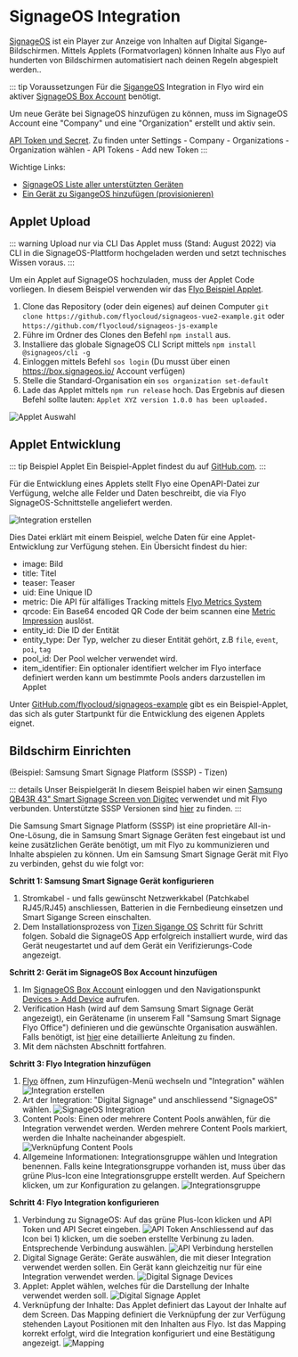 # SignageOS Integration

[SignageOS](https://www.signageos.io/) ist ein Player zur Anzeige von Inhalten auf Digital Sigange-Bildschirmen. Mittels Applets (Formatvorlagen) können Inhalte aus Flyo auf hunderten von Bildschirmen automatisiert nach deinen Regeln abgespielt werden..

::: tip Voraussetzungen
 Für die [SigangeOS](https://signageos.io) Integration in Flyo wird ein aktiver [SignageOS Box Account](https://box.signageos.io/) benötigt.

Um neue Geräte bei SignageOS hinzufügen zu können, muss im SignageOS Account eine "Company" und eine "Organization" erstellt und aktiv sein.

[API Token und Secret](https://box.signageos.io). Zu finden unter Settings - Company - Organizations - Organization wählen - API Tokens - Add new Token
:::

Wichtige Links:

+ [SignageOS Liste aller unterstützten Geräten](https://www.signageos.io/supported-devices/)
+ [Ein Gerät zu SigangeOS hinzufügen (provisionieren)](https://docs.signageos.io/provisioning)

## Applet Upload

::: warning Upload nur via CLI
Das Applet muss (Stand: August 2022) via CLI in die SignageOS-Plattform hochgeladen werden und setzt technisches Wissen voraus.
:::

Um ein Applet auf SignageOS hochzuladen, muss der Applet Code vorliegen. In diesem Beispiel verwenden wir das [Flyo Beispiel Applet](https://github.com/flyocloud/signageos-example).

1. Clone das Repository (oder dein eigenes) auf deinen Computer `git clone https://github.com/flyocloud/signageos-vue2-example.git` oder `https://github.com/flyocloud/signageos-js-example`
2. Führe im Ordner des Clones den Befehl `npm install` aus.
3. Installiere das globale SignageOS CLI Script mittels `npm install @signageos/cli -g`
4. Einloggen mittels Befehl `sos login` (Du musst über einen https://box.signageos.io/ Account verfügen)
5. Stelle die Standard-Organisation ein `sos organization set-default`
6. Lade das Applet mittels `npm run release` hoch. Das Ergebnis auf diesen Befehl sollte lauten: `Applet XYZ version 1.0.0 has been uploaded.`

![Applet Auswahl](assets/signageOS/applet-name.png)

## Applet Entwicklung

::: tip Beispiel Applet
Ein Beispiel-Applet findest du auf [GitHub.com](https://github.com/flyocloud/signageos-vue2-example).
:::

Für die Entwicklung eines Applets stellt Flyo eine OpenAPI-Datei zur Verfügung, welche alle Felder und Daten beschreibt, die via Flyo SignageOS-Schnittstelle angeliefert werden.

![Integration erstellen](assets/signageOS/openapi.png)

Dies Datei erklärt mit einem Beispiel, welche Daten für eine Applet-Entwicklung zur Verfügung stehen. Ein Übersicht findest du hier:

+ image: Bild
+ title: Titel
+ teaser: Teaser
+ uid: Eine Unique ID
+ metric: Die API für alfälliges Tracking mittels [Flyo Metrics System](../dev/infos/metrics.md)
+ qrcode: Ein Base64 encoded QR Code der beim scannen eine [Metric Impression](../dev/infos/metrics.md) auslöst.
+ entity_id: Die ID der Entität
+ entity_type: Der Typ, welcher zu dieser Entität gehört, z.B `file`, `event`, `poi`, `tag`
+ pool_id: Der Pool welcher verwendet wird.
+ item_identifier: Ein optionaler identifiert welcher im Flyo interface definiert werden kann um bestimmte Pools anders darzustellen im Applet

Unter [GitHub.com/flyocloud/signageos-example](https://github.com/flyocloud/signageos-example) gibt es ein Beispiel-Applet, das sich als guter Startpunkt für die Entwicklung des eigenen Applets eignet.

## Bildschirm Einrichten 

(Beispiel: Samsung Smart Signage Platform (SSSP) - Tizen)

::: details Unser Beispielgerät 
In diesem Beispiel haben wir einen [Samsung QB43R 43" Smart Signage Screen von Digitec](https://www.digitec.ch/de/s1/product/samsung-qb43r-43-3840-x-2160-pixels-digital-signage-11206798) verwendet und mit Flyo verbunden. Unterstützte SSSP Versionen sind [hier]( https://www.signageos.io/supported-devices/samsung-sssp-tizen) zu finden.
:::

Die Samsung Smart Signage Platform (SSSP) ist eine proprietäre All-in-One-Lösung, die in Samsung Smart Signage Geräten fest eingebaut ist und keine zusätzlichen Geräte benötigt, um mit Flyo zu kommunizieren und Inhalte abspielen zu können. Um ein Samsung Smart Signage Gerät mit Flyo zu verbinden, gehst du wie folgt vor:

**Schritt 1: Samsung Smart Signage Gerät konfigurieren**

1. Stromkabel - und falls gewünscht Netzwerkkabel (Patchkabel RJ45/RJ45) anschliessen, Batterien in die Fernbedieung einsetzen und Smart Sigange Screen einschalten.
2. Dem Installationsprozess von [Tizen Sigange OS](https://docs.signageos.io/provisioning/device-provisioning-tizen) Schritt für Schritt folgen. Sobald die SignageOS App erfolgreich installiert wurde, wird das Gerät neugestartet und auf dem Gerät ein Verifizierungs-Code angezeigt.

**Schritt 2: Gerät im SignageOS Box Account hinzufügen**

1. Im [SignageOS Box Account](https://box.signageos.io/) einloggen und den Navigationspunkt [Devices > Add Device](https://box.signageos.io/devices/new) aufrufen.
2. Verification Hash (wird auf dem Samsung Smart Signage Gerät angezeigt), ein Gerätename (in unserem Fall "Samsung Smart Signage Flyo Office") definieren und die gewünschte Organisation auswählen. Falls benötigt, ist [hier](https://docs.signageos.io/knowledge-base/how-to-provision-device-with-cloud) eine detaillierte Anleitung zu finden.
3. Mit dem nächsten Abschnitt fortfahren.

**Schritt 3: Flyo Integration hinzufügen**

1. [Flyo](https://flyo.cloud) öffnen, zum Hinzufügen-Menü wechseln und "Integration" wählen
![Integration erstellen](assets/signageOS/add-integration-step1.png)
2. Art der Integration: "Digital Signage" und anschliessend "SignageOS" wählen.
![SignageOS Integration](assets/signageOS/add-integration-step2.png)
3. Content Pools: Einen oder mehrere Content Pools anwählen, für die Integration verwendet werden. Werden mehrere Content Pools markiert, werden die Inhalte nacheinander abgespielt.
![Verknüpfung Content Pools](assets/signageOS/add-integration-step3.png)
4. Allgemeine Informationen: Integrationsgruppe wählen und Integration benennen. Falls keine Integrationsgruppe vorhanden ist, muss über das grüne Plus-Icon eine Integrationsgruppe erstellt werden. Auf Speichern klicken, um zur Konfiguration zu gelangen.
![Integrationsgruppe](assets/signageOS/add-integration-step4.png)

**Schritt 4: Flyo Integration konfigurieren**

1. Verbindung zu SignageOS: Auf das grüne Plus-Icon klicken und API Token und API Secret eingeben.
![API Token](assets/signageOS/add-integration-step5.png)
Anschliessend auf das Icon bei 1) klicken, um die soeben erstellte Verbinung zu laden. Entsprechende Verbindung auswählen.
![API Verbindung herstellen](assets/signageOS/add-integration-step6.png)
2. Digital Signage Geräte: Geräte auswählen, die mit dieser Integration verwendet werden sollen. Ein Gerät kann gleichzeitig nur für eine Integration verwendet werden.
![Digital Signage Devices](assets/signageOS/add-integration-step7.png)
3. Applet: Applet wählen, welches für die Darstellung der Inhalte verwendet werden soll.
![Digital Signage Applet](assets/signageOS/add-integration-step8.png)
4. Verknüpfung der Inhalte: Das Applet definiert das Layout der Inhalte auf dem Screen. Das Mapping definiert die Verknüpfung der zur Verfügung stehenden Layout Positionen mit den Inhalten aus Flyo. Ist das Mapping korrekt erfolgt, wird die Integration konfiguriert und eine Bestätigung angezeigt.
![Mapping](assets/signageOS/add-integration-step9.png)

